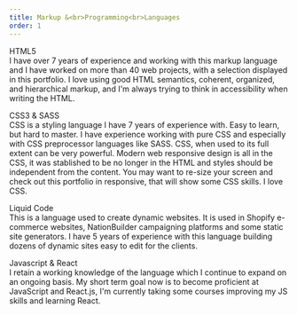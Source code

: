 ```yaml
---
title: Markup &<br>Programming<br>Languages
order: 1
---
```


<p><span class="font-light">HTML5</span><br>I have over 7 years of experience and working with this markup language and I have worked on more than 40 web projects, with a selection displayed in this portfolio. I love using good HTML semantics, coherent, organized, and hierarchical markup, and I'm always trying to think in accessibility when writing the HTML.</p>

<p><span class="font-light">CSS3 & SASS</span><br>CSS is a styling language I have 7 years of experience with. Easy to learn, but hard to master. I have experience working with pure CSS and especially with CSS preprocessor languages like SASS<!-- or Less-->. CSS, when used to its full extent can be very powerful. Modern web responsive design is all in the CSS, it was stablished to be no longer in the HTML and styles should be independent from the content. You may want to re-size your screen and check out this portfolio in responsive, that will show some CSS skills. I love CSS.</p><!--Knowing and using CSS well can be very, very powerful.-->

<p><span class="font-light">Liquid Code</span><br>This is a language used to create dynamic websites. It is used in Shopify e-commerce websites, NationBuilder campaigning platforms and some static site generators. I have 5 years of experience with this language building dozens of dynamic sites easy to edit for the clients.</p><!--My experience using this language has meant I am able to accomplish more than the regular.-->

<p><span class="font-light">Javascript & React</span><br>I retain a working knowledge of the language which I continue to expand on an ongoing basis. My short term goal now is to become proficient at JavaScript and React.js, I'm currently taking some courses improving my JS skills and learning React.</p><!--I'm currently expanding my knowledge and focusing on learning it better to be able to master it.-->

<!--<p><span class="font-light">React Js</span><br>I retain a working knowledge of the language, and is my main focus to expand my current skillset. I intend on transferring some of my newest sites to this language using Next.js in the future.</p>--><!--I have small knowledge-->

<!--<p><span class="font-light">Green Sock Animation Platform</span><br>It is currently powering some of the animations in this portfolio and a couple of my recent projects. I continue to expand my capabilities to give even more life to future sites and create more interesting interactive designs.</p>-->